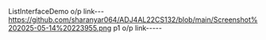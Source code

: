 ListInterfaceDemo o/p link---  https://github.com/sharanyar064/ADJ4AL22CS132/blob/main/Screenshot%202025-05-14%20223955.png
p1 o/p link-----
